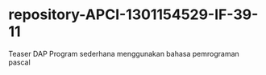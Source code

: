 # repository-APCI-1301154529-IF-39-11
Teaser DAP
Program sederhana menggunakan bahasa pemrograman pascal 
